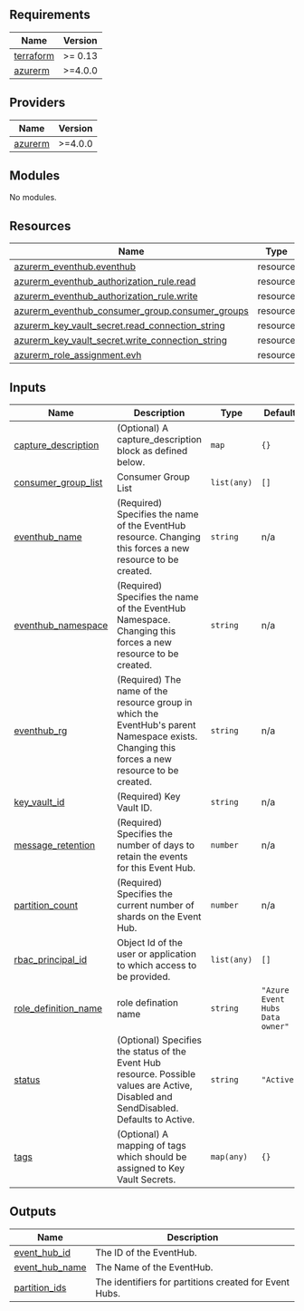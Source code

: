 ## Requirements

| Name | Version |
|------|---------|
| <a name="requirement_terraform"></a> [terraform](#requirement\_terraform) | >= 0.13 |
| <a name="requirement_azurerm"></a> [azurerm](#requirement\_azurerm) | >=4.0.0 |

## Providers

| Name | Version |
|------|---------|
| <a name="provider_azurerm"></a> [azurerm](#provider\_azurerm) | >=4.0.0 |

## Modules

No modules.

## Resources

| Name | Type |
|------|------|
| [azurerm_eventhub.eventhub](https://registry.terraform.io/providers/hashicorp/azurerm/latest/docs/resources/eventhub) | resource |
| [azurerm_eventhub_authorization_rule.read](https://registry.terraform.io/providers/hashicorp/azurerm/latest/docs/resources/eventhub_authorization_rule) | resource |
| [azurerm_eventhub_authorization_rule.write](https://registry.terraform.io/providers/hashicorp/azurerm/latest/docs/resources/eventhub_authorization_rule) | resource |
| [azurerm_eventhub_consumer_group.consumer_groups](https://registry.terraform.io/providers/hashicorp/azurerm/latest/docs/resources/eventhub_consumer_group) | resource |
| [azurerm_key_vault_secret.read_connection_string](https://registry.terraform.io/providers/hashicorp/azurerm/latest/docs/resources/key_vault_secret) | resource |
| [azurerm_key_vault_secret.write_connection_string](https://registry.terraform.io/providers/hashicorp/azurerm/latest/docs/resources/key_vault_secret) | resource |
| [azurerm_role_assignment.evh](https://registry.terraform.io/providers/hashicorp/azurerm/latest/docs/resources/role_assignment) | resource |

## Inputs

| Name | Description | Type | Default | Required |
|------|-------------|------|---------|:--------:|
| <a name="input_capture_description"></a> [capture\_description](#input\_capture\_description) | (Optional) A capture\_description block as defined below. | `map` | `{}` | no |
| <a name="input_consumer_group_list"></a> [consumer\_group\_list](#input\_consumer\_group\_list) | Consumer Group List | `list(any)` | `[]` | no |
| <a name="input_eventhub_name"></a> [eventhub\_name](#input\_eventhub\_name) | (Required) Specifies the name of the EventHub resource. Changing this forces a new resource to be created. | `string` | n/a | yes |
| <a name="input_eventhub_namespace"></a> [eventhub\_namespace](#input\_eventhub\_namespace) | (Required) Specifies the name of the EventHub Namespace. Changing this forces a new resource to be created. | `string` | n/a | yes |
| <a name="input_eventhub_rg"></a> [eventhub\_rg](#input\_eventhub\_rg) | (Required) The name of the resource group in which the EventHub's parent Namespace exists. Changing this forces a new resource to be created. | `string` | n/a | yes |
| <a name="input_key_vault_id"></a> [key\_vault\_id](#input\_key\_vault\_id) | (Required) Key Vault ID. | `string` | n/a | yes |
| <a name="input_message_retention"></a> [message\_retention](#input\_message\_retention) | (Required) Specifies the number of days to retain the events for this Event Hub. | `number` | n/a | yes |
| <a name="input_partition_count"></a> [partition\_count](#input\_partition\_count) | (Required) Specifies the current number of shards on the Event Hub. | `number` | n/a | yes |
| <a name="input_rbac_principal_id"></a> [rbac\_principal\_id](#input\_rbac\_principal\_id) | Object Id of the user or application to which access to be provided. | `list(any)` | `[]` | no |
| <a name="input_role_definition_name"></a> [role\_definition\_name](#input\_role\_definition\_name) | role defination name | `string` | `"Azure Event Hubs Data owner"` | no |
| <a name="input_status"></a> [status](#input\_status) | (Optional) Specifies the status of the Event Hub resource. Possible values are Active, Disabled and SendDisabled. Defaults to Active. | `string` | `"Active"` | no |
| <a name="input_tags"></a> [tags](#input\_tags) | (Optional) A mapping of tags which should be assigned to Key Vault Secrets. | `map(any)` | `{}` | no |

## Outputs

| Name | Description |
|------|-------------|
| <a name="output_event_hub_id"></a> [event\_hub\_id](#output\_event\_hub\_id) | The ID of the EventHub. |
| <a name="output_event_hub_name"></a> [event\_hub\_name](#output\_event\_hub\_name) | The Name of the EventHub. |
| <a name="output_partition_ids"></a> [partition\_ids](#output\_partition\_ids) | The identifiers for partitions created for Event Hubs. |
